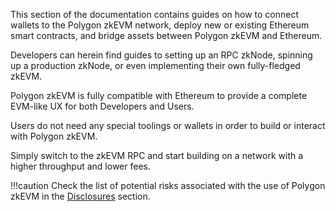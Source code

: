 <!--
---
comments: true
---
-->

This section of the documentation contains guides on how to connect wallets to the Polygon zkEVM network, deploy new or existing Ethereum smart contracts, and bridge assets between Polygon zkEVM and Ethereum.

Developers can herein find guides to setting up an RPC zkNode, spinning up a production zkNode, or even implementing their own fully-fledged zkEVM.

Polygon zkEVM is fully compatible with Ethereum to provide a complete EVM-like UX for both Developers and Users.

Users do not need any special toolings or wallets in order to build or interact with Polygon zkEVM.

Simply switch to the zkEVM RPC and start building on a network with a higher throughput and lower fees.

!!!caution
    Check the list of potential risks associated with the use of Polygon zkEVM in the [Disclosures](../get-started/risk-disclosures.md) section.
